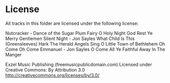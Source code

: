 # License

All tracks in this folder are licensed under the following license:

Nutcracker - Dance of the Sugar Plum Fairy
O Holy Night
God Rest Ye Merry Gentlemen
Silent Night - Jon Sayles
What Child Is This (Greensleeves)
Hark The Herald Angels Sing
O Little Town of Bethlehem
Oh Come Oh Come Emmanuel - Jon Sayles
O Come All Ye Faithful
Away In The Manger

Exzel Music Publishing (freemusicpublicdomain.com)
Licensed under Creative Commons: By Attribution 3.0
http://creativecommons.org/licenses/by/3.0/
